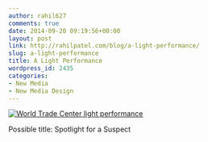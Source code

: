 ```yaml
---
author: rahil627
comments: true
date: 2014-09-20 09:19:56+00:00
layout: post
link: http://rahilpatel.com/blog/a-light-performance/
slug: a-light-performance
title: A Light Performance
wordpress_id: 2435
categories:
- New Media
- New Media Design
---
```



[![World Trade Center light performance](http://www.rahilpatel.com/blog/wp-content/uploads/2014/09/World-Trade-Center-light-performance1.svg)](http://www.rahilpatel.com/blog/wp-content/uploads/2014/09/World-Trade-Center-light-performance.svg)




Possible title: Spotlight for a Suspect
